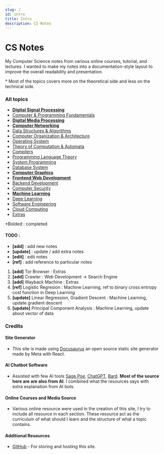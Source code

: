 ```yaml
---
slug: /
id: intro
title: Intro
description: CS Notes
---
```


# CS Notes

My Computer Science notes from various online courses, tutorial, and lectures. I wanted to make my notes into a documentation-style layout to improve the overall readability and presentation.

\* Most of the topics covers more on the theoretical side and less on the technical side.

### All topics

- **[Digital Signal Processing](digital-signal-processing)**
- [Computer & Programming Fundamentals](computer-and-programming-fundamentals)
- **[Digital Media Processing](digital-media-processing)**
- **[Computer Networking](computer-networking)**
- [Data Structures & Algorithms](data-structures-and-algorithms)
- [Computer Organization & Architecture](computer-organization-and-architecture)
- [Operating System](operating-system)
- [Theory of Computation & Automata](theory-of-computation-and-automata)
- [Compilers](compilers)
- [Programming Language Theory](programming-language-theory)
- [System Programming](system-programming)
- [Database System](database-system)
- **[Computer Graphics](computer-graphics)**
- **[Frontend Web Development](frontend-web-development)**
- [Backend Development](backend-development)
- [Computer Security](computer-security)
- **[Machine Learning](machine-learning)**
- [Deep Learning](deep-learning)
- [Software Engineering](software-engineering)
- [Cloud Computing](cloud-computing)
- [Extras](extras)

\*Bolded : completed

#### TODO :

- **[add]** : add new notes
- **[update]** : update / add extra notes
- **[edit]** : edit notes
- **[ref]** : add reference to particular notes

1. **[add]** Tor Browser : Extras
2. **[add]** Crawler : Web Development -> Search Engine
3. **[add]** Wayback Machine : Extras
4. **[ref]** Logistic Regresion : Machine Learning, ref to binary cross entropy cost function in Deep Learning
5. **[update]** Linear Regression, Gradient Descent : Machine Learning, update gradient descent
6. **[update]** Principal Component Analysis : Machine Learning, update about vector of data

### Credits

#### Site Generator

- This site is made using [Docusaurus](https://docusaurus.io/) an open source static site generator made by Meta with React.

#### AI Chatbot Software

- Assisted with few AI tools [Sage Poe](https://poe.com), [ChatGPT](https://chat.openai.com/), [Bard](https://bard.google.com/). **Most of the source here are are also from AI**. I combined what the resources says with extra explanation from AI bots.

#### Online Courses and Media Source

- Various online resource were used in the creation of this site, I try to include all resource in each section. These resource act as the curriculum of what should I learn and the structure of what a topic contains.

#### Additional Resources

- [GitHub](https://github.com/) - For storing and hosting this site.
